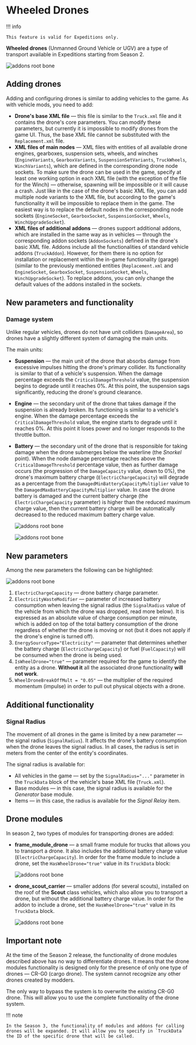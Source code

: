 # Wheeled Drones

!!! info

    This feature is valid for Expeditions only.

**Wheeled drones** (Unmanned Ground Vehicle or UGV) are a type of transport available in Expeditions starting from Season 2.

![addons root bone](./media/wheeled_drone.png)

## Adding drones

Adding and configuring drones is similar to adding vehicles to the game. As with vehicle mods, you need to add:

- **Drone's base XML file** — this file is similar to the `Truck.xml` file and it contains the drone's core parameters. You can modify these parameters, but currently it is impossible to modify drones from the game UI. Thus, the base XML file cannot be substituted with the `Replacement.xml` file.
- **XML files of main nodes** — XML files with entities of all available drone engines, gearboxes, suspension sets, wheels, and winches (`EngineVariants`, `GearboxVariants`, `SuspensionSetVariants`, `TruckWheels`, `WinchVariants`), which are defined in the corresponding drone node sockets. To make sure the drone can be used in the game, specify at least one working option in each XML file (with the exception of the file for the Winch) — otherwise, spawning will be impossible or it will cause a crash. Just like in the case of the drone's basic XML file, you can add multiple node variants to the XML file, but according to the game's functionality it will be impossible to replace them in the game. The easiest way is to replace the default nodes in the corresponding node sockets (`EngineSocket`, `GearboxSocket`, `SuspensionSocket`, `Wheels`, `WinchUpgradeSocket`).
- **XML files of additional addons** — drones support additional addons, which are installed in the same way as in vehicles — through the corresponding addon sockets (`AddonSockets`) defined in the drone's basic XML file. Addons include all the functionalities of standard vehicle addons (`TruckAddon`). However, for them there is no option for installation or replacement within the in-game functionality (garage) (similar to the previously mentioned entities (`Replacement.xml` and `EngineSocket`, `GearboxSocket`, `SuspensionSocket`, `Wheels`, `WinchUpgradeSocket`). To replace addons, you can only change the default values of the addons installed in the sockets.

## New parameters and functionality

### Damage system

Unlike regular vehicles, drones do not have unit colliders (`DamageArea`), so drones have a slightly different system of damaging the main units.

The main units:

- **Suspension** — the main unit of the drone that absorbs damage from excessive impulses hitting the drone's primary collider. Its functionality is similar to that of a vehicle's suspension. When the damage percentage exceeds the `CriticalDamageThreshold` value, the suspension begins to degrade until it reaches 0%. At this point, the suspension sags significantly, reducing the drone's ground clearance.
- **Engine** — the secondary unit of the drone that takes damage if the suspension is already broken. Its functioning is similar to a vehicle's engine. When the damage percentage exceeds the `CriticalDamageThreshold` value, the engine starts to degrade until it reaches 0%. At this point it loses power and no longer responds to the throttle button.
- **Battery** — the secondary unit of the drone that is responsible for taking damage when the drone submerges below the waterline (the *Snorkel* point). When the node damage percentage reaches above the `CriticalDamageThreshold` percentage value, then as further damage occurs (the progression of the `DamageCapacity` value, down to 0%), the drone's maximum battery charge (`ElectricChargeCapacity`) will degrade as a percentage from the `DamagedMinBatteryCapacityMultiplier` value to the `DamagedMaxBatteryCapacityMultiplier` value. In case the drone battery is damaged and the current battery charge (the `ElectricChargeCapacity` parameter) is higher than the reduced maximum charge value, then the current battery charge will be automatically decreased to the reduced maximum battery charge value.

    ![addons root bone](./media/drone_snorkel.png)

    ![addons root bone](./media/drone_battery.png)

## New parameters

Among the new parameters the following can be highlighted:

![addons root bone](./media/drone_truck_data_1.png)

1. `ElectricChargeCapacity` — drone battery charge parameter.
2. `ElectricityWasteModifier` — parameter of increased battery consumption when leaving the signal radius (the `SignalRadius` value of the vehicle from which the drone was dropped, read more below). It is expressed as an absolute value of charge consumption per minute, which is added on top of the total battery consumption of the drone regardless of whether the drone is moving or not (but it does not apply if the drone's engine is turned off).
3. `EnergySourceType="Electricity"` — parameter that determines whether the battery charge (`ElectricChargeCapacity`) or fuel (`FuelCapacity`) will be consumed when the drone is being used.
4. `IsWheelDrone="true"` — parameter required for the game to identify the entity as a drone. **Without it** all the associated drone functionality **will not work**.
5. `WheelDroneBreakOffMult = "0.05"` — the multiplier of the required momentum (impulse) in order to pull out physical objects with a drone.

## Additional functionality

### Signal Radius

The movement of all drones in the game is limited by a new parameter — the signal radius (`SignalRadius`). It affects the drone's battery consumption when the drone leaves the signal radius. In all cases, the radius is set in meters from the center of the entity's coordinates.

The signal radius is available for:

- All vehicles in the game — set by the `SignalRadius="..."` parameter in the `TruckData` block of the vehicle's base XML file (`Truck.xml`).
- Base modules — in this case, the signal radius is available for the *Generator* base module. 
- Items — in this case, the radius is available for the *Signal Relay* item.

## Drone modules

In season 2, two types of modules for transporting drones are added:

- **frame_module_drone** — a small frame module for trucks that allows you to transport a drone. It also includes the additional battery charge value (`ElectricChargeCapacity`). In order for the frame module to include a drone, set the `HasWheelDrone="true"` value in its `TruckData` block:

    ![addons root bone](./media/drone_truck_data_2.png)

- **drone_scout_carrier** — smaller addons (for several scouts), installed on the roof of the **Scout** class vehicles, which also allow you to transport a drone, but without the additional battery charge value. In order for the addon to include a drone, set the `HasWheelDrone="true"` value in its `TruckData` block.

    ![addons root bone](./media/drone_truck_data_3.png)

## Important note

At the time of the Season 2 release, the functionality of drone modules described above has no way to differentiate drones. It means that the drone modules functionality is designed only for the presence of only one type of drones — CR-G0 (cargo drone). The system cannot recognize any other drones created by modders.

The only way to bypass the system is to overwrite the existing CR-G0 drone. This will allow you to use the complete functionality of the drone system.

!!! note

    In the Season 3, the functionality of modules and addons for calling drones will be expanded. It will allow you to specify in `TruckData` the ID of the specific drone that will be called.

